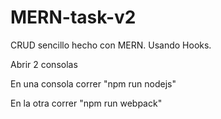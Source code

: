 # MERN-task-v2
CRUD sencillo hecho con MERN. Usando Hooks.

Abrir 2 consolas

En una consola correr "npm run nodejs"

En la otra correr "npm run webpack"
